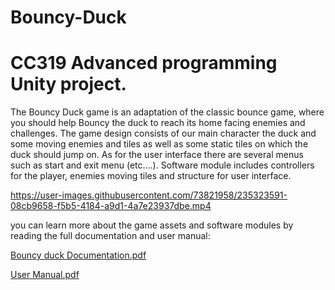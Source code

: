 # Bouncy-Duck
# CC319 Advanced programming Unity project.
The Bouncy Duck game is an adaptation of the classic bounce game, 
where you should help Bouncy the duck to reach its home facing enemies 
and challenges. The game design consists of our main character the duck and 
some moving enemies and tiles as well as some static tiles on which the 
duck should jump on. As for the user interface there are several menus such 
as start and exit menu (etc.…). Software module includes controllers for the 
player, enemies moving tiles and structure for user interface. 

https://user-images.githubusercontent.com/73821958/235323591-08cb9658-f5b5-4184-a9d1-4a7e23937dbe.mp4


you can learn more about the game assets and software modules by reading the full documentation and user manual:

[Bouncy duck Documentation.pdf](https://github.com/dinaashraf20003/Bouncy-Duck/files/11360056/Bouncy.duck.Documentation.pdf)

[User Manual.pdf](https://github.com/dinaashraf20003/Bouncy-Duck/files/11360057/User.Manual.pdf)
